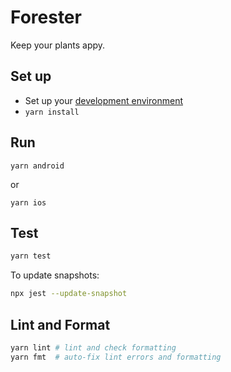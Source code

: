 # Forester

Keep your plants appy.

## Set up

- Set up your [development environment](https://reactnative.dev/docs/environment-setup)
- `yarn install`

## Run

`yarn android`

or

`yarn ios`

## Test

```sh
yarn test
```

To update snapshots:

```sh
npx jest --update-snapshot
```

## Lint and Format

```sh
yarn lint # lint and check formatting
yarn fmt  # auto-fix lint errors and formatting
```
